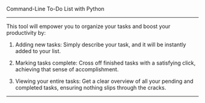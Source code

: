 Command-Line To-Do List with Python    
__________________________________________________________________________________________________________________________________________

This tool will empower you to organize your tasks and boost your productivity by:

  1. Adding new tasks: Simply describe your task, and it will be instantly added to your list.
     
  2. Marking tasks complete: Cross off finished tasks with a satisfying click, achieving that sense of accomplishment.
     
  3. Viewing your entire tasks: Get a clear overview of all your pending and completed tasks, ensuring nothing slips through the cracks.
_________________________________________________________________________________________________________________________________________

